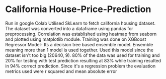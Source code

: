 # California House-Price-Prediction

 Run in google Colab
 Utilised SkLearn to fetch california housing dataset. The dataset was converted into a dataframe using pandas for preprocessing.
 Correlation was established using heatmap from seaborn and plotted using matplotlib module.
 Training was done on XGBoost Regressor Model- Its a decision tree based ensemble model. Ensemble meaning more than 1 model is used together. Used this model since the dataset isn't too big (20640, 9).
 80% of the data was used for training and 20% for testing with test prediction resulting at 83% while training resulted in 94% correct prediction.
 Since it's a regression problem the evaluation metrics used were r squared and mean absolute error
